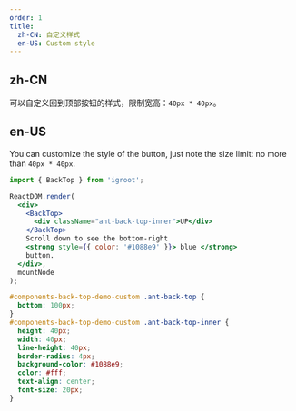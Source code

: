 ```yaml
---
order: 1
title:
  zh-CN: 自定义样式
  en-US: Custom style
---
```


## zh-CN

可以自定义回到顶部按钮的样式，限制宽高：`40px * 40px`。

## en-US

You can customize the style of the button, just note the size limit: no more than `40px * 40px`.


````jsx
import { BackTop } from 'igroot';

ReactDOM.render(
  <div>
    <BackTop>
      <div className="ant-back-top-inner">UP</div>
    </BackTop>
    Scroll down to see the bottom-right
    <strong style={{ color: '#1088e9' }}> blue </strong>
    button.
  </div>,
  mountNode
);
````

````css
#components-back-top-demo-custom .ant-back-top {
  bottom: 100px;
}
#components-back-top-demo-custom .ant-back-top-inner {
  height: 40px;
  width: 40px;
  line-height: 40px;
  border-radius: 4px;
  background-color: #1088e9;
  color: #fff;
  text-align: center;
  font-size: 20px;
}
````
